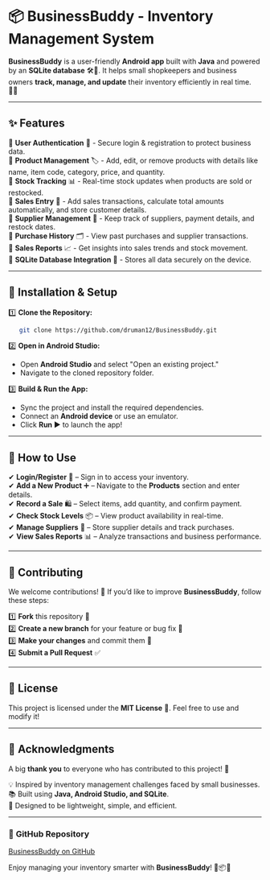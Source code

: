 # 📦 BusinessBuddy - Inventory Management System

**BusinessBuddy** is a user-friendly **Android app** built with **Java** and powered by an **SQLite database** 🛠️📱. It helps small shopkeepers and business owners **track, manage, and update** their inventory efficiently in real time. 🔄✅

---

## ✨ Features

🔹 **User Authentication** 🔑 - Secure login & registration to protect business data.  
🔹 **Product Management** 🏷️ - Add, edit, or remove products with details like name, item code, category, price, and quantity.  
🔹 **Stock Tracking** 📊 - Real-time stock updates when products are sold or restocked.  
🔹 **Sales Entry** 🛒 - Add sales transactions, calculate total amounts automatically, and store customer details.  
🔹 **Supplier Management** 🚛 - Keep track of suppliers, payment details, and restock dates.  
🔹 **Purchase History** 🗂️ - View past purchases and supplier transactions.  
🔹 **Sales Reports** 📈 - Get insights into sales trends and stock movement.  
🔹 **SQLite Database Integration** 💾 - Stores all data securely on the device.  

---

## 🚀 Installation & Setup

1️⃣ **Clone the Repository:**  
```bash
   git clone https://github.com/druman12/BusinessBuddy.git
```

2️⃣ **Open in Android Studio:**  
- Open **Android Studio** and select "Open an existing project."
- Navigate to the cloned repository folder.

3️⃣ **Build & Run the App:**  
- Sync the project and install the required dependencies.
- Connect an **Android device** or use an emulator.
- Click **Run ▶️** to launch the app!

---

## 🎯 How to Use

✔ **Login/Register** 🔐 – Sign in to access your inventory.  
✔ **Add a New Product** ➕ – Navigate to the **Products** section and enter details.  
✔ **Record a Sale** 🛍️ – Select items, add quantity, and confirm payment.  
✔ **Check Stock Levels** 📦 – View product availability in real-time.  
✔ **Manage Suppliers** 🤝 – Store supplier details and track purchases.  
✔ **View Sales Reports** 📊 – Analyze transactions and business performance.

---

## 🤝 Contributing

We welcome contributions! 🚀 If you’d like to improve **BusinessBuddy**, follow these steps:

1️⃣ **Fork** this repository 🍴  
2️⃣ **Create a new branch** for your feature or bug fix 🌿  
3️⃣ **Make your changes** and commit them 💾  
4️⃣ **Submit a Pull Request** ✅  

---

## 📜 License

This project is licensed under the **MIT License** 📜. Feel free to use and modify it!

---

## 🙌 Acknowledgments

A big **thank you** to everyone who has contributed to this project! 🎉

💡 Inspired by inventory management challenges faced by small businesses.  
📚 Built using **Java, Android Studio, and SQLite**.  
🚀 Designed to be lightweight, simple, and efficient.  

---

### 🔗 **GitHub Repository**  
[BusinessBuddy on GitHub](https://github.com/druman12/BusinessBuddy)

Enjoy managing your inventory smarter with **BusinessBuddy**! 🎯📦🔥

